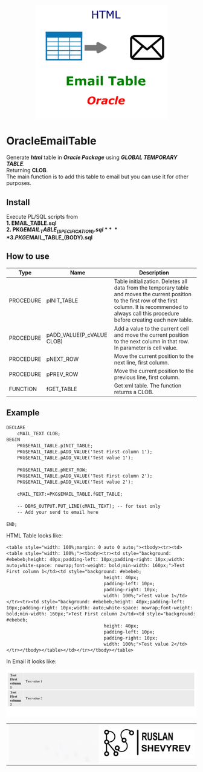 <p align="center">
  <img src="https://github.com/Ruslan-Shevyrev/MediaFilesToGitHub/blob/master/OracleEmailTable/media/OracleEmailTable.gif" width="350" title="OracleEmailTabel">
</p>

# OracleEmailTable

Generate ***html*** table in ***Oracle Package*** using ***GLOBAL TEMPORARY TABLE***.\
Returning **CLOB**.\
The main function is to add this table to email but you can use it for other purposes.

## Install

Execute PL/SQL scripts from\
**1. EMAIL_TABLE.sql**\
**2. PKG$EMAIL_TABLE_(SPECIFICATION).sql**\
**3. PKG$EMAIL_TABLE_(BODY).sql**

## How to use

| Type | Name  | Description |
| ------------- | ------------- | ------------- |
|PROCEDURE | pINIT_TABLE  | Table initialization. Deletes all data from the temporary table and moves the current position to the first row of the first column. It is recommended to always call this procedure before creating each new table. |
|PROCEDURE | pADD_VALUE(P_cVALUE CLOB)  | Add a value to the current cell and move the current position to the next column in that row. In parameter is cell value. |
|PROCEDURE | pNEXT_ROW | Move the current position to the next line, first column. |
|PROCEDURE | pPREV_ROW | Move the current position to the previous line, first column. |
|FUNCTION| fGET_TABLE | Get xml table. The function returns a CLOB. |

## Example

```
DECLARE 
	cMAIL_TEXT CLOB;
BEGIN
  	PKG$EMAIL_TABLE.pINIT_TABLE;	
	PKG$EMAIL_TABLE.pADD_VALUE('Test First column 1');
	PKG$EMAIL_TABLE.pADD_VALUE('Test value 1');
	
	PKG$EMAIL_TABLE.pNEXT_ROW;
	PKG$EMAIL_TABLE.pADD_VALUE('Test First column 2');
	PKG$EMAIL_TABLE.pADD_VALUE('Test value 2');
								
	cMAIL_TEXT:=PKG$EMAIL_TABLE.fGET_TABLE;

	-- DBMS_OUTPUT.PUT_LINE(cMAIL_TEXT); -- for test only
	-- Add your send to email here
	
END;
```

HTML Table looks like:

```
<table style="width: 100%;margin: 0 auto 0 auto;"><tbody><tr><td><table style="width: 100%;"><tbody><tr><td style="background: #ebebeb;height: 40px;padding-left: 10px;padding-right: 10px;width: auto;white-space: nowrap;font-weight: bold;min-width: 160px;">Test First column 1</td><td style="background: #ebebeb;
                        			height: 40px;
                        			padding-left: 10px;
                        			padding-right: 10px;
                        			width: 100%;">Test value 1</td></tr><tr><td style="background: #ebebeb;height: 40px;padding-left: 10px;padding-right: 10px;width: auto;white-space: nowrap;font-weight: bold;min-width: 160px;">Test First column 2</td><td style="background: #ebebeb;
                        			height: 40px;
                        			padding-left: 10px;
                        			padding-right: 10px;
                        			width: 100%;">Test value 2</td></tr></tbody></table></td></tr></tbody></table>

```

In Email it looks like:

<p align="center">
  <img src="https://github.com/Ruslan-Shevyrev/MediaFilesToGitHub/blob/master/OracleEmailTable/media/OracleEmailTable1.png" width="1000" title="Table Example">
</p>

<table>
  <tr>
    <td valign="center" width="49%"><img src="https://github.com/Ruslan-Shevyrev/Ruslan-Shevyrev/blob/main/logoRS/logo_mini.gif" title="logo"></td>
    <td valign="center" width="49%"><img src="https://github.com/Ruslan-Shevyrev/Ruslan-Shevyrev/blob/main/logoRS/logoRS_FULL.png" title="RuslanShevyrev"></td>
  </tr>
</table>
